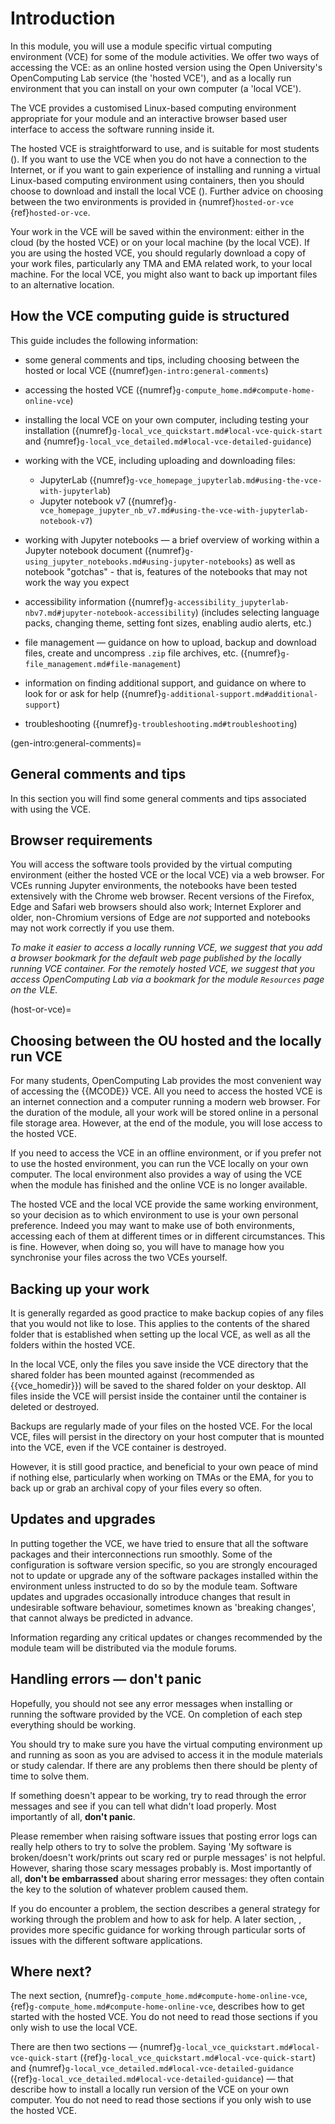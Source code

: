 # Introduction

In this module, you will use a module specific virtual computing environment (VCE) for some of the module activities. We offer two ways of accessing the VCE: as an online hosted version using the Open University's OpenComputing Lab service (the 'hosted VCE'), and as a locally run environment that you can install on your own computer (a 'local VCE').

The VCE provides a customised Linux-based computing environment appropriate for your module and an interactive browser based user interface to access the software running inside it.

The hosted VCE is straightforward to use, and is suitable for most students ([](g-compute_home.md#compute-home-online-vce)). If you want to use the VCE when you do not have a connection to the Internet, or if you want to gain experience of installing and running a virtual Linux-based computing environment using containers, then you should choose to download and install the local VCE ([](g-local_vce_quickstart.md#local-vce-quick-start)). Further advice on choosing between the two environments is provided in {numref}`hosted-or-vce` {ref}`hosted-or-vce`.

Your work in the VCE will be saved within the environment: either in the cloud (by the hosted VCE) or on your local machine (by the local VCE). If you are using the hosted VCE, you should regularly download a copy of your work files, particularly any TMA and EMA related work, to your local machine. For the local VCE, you might also want to back up important files to an alternative location.

## How the VCE computing guide is structured

This guide includes the following information:

- some general comments and tips, including choosing between the hosted or local VCE ({numref}`gen-intro:general-comments`)

- accessing the hosted VCE ({numref}`g-compute_home.md#compute-home-online-vce`)

- installing the local VCE on your own computer, including testing your installation ({numref}`g-local_vce_quickstart.md#local-vce-quick-start` and {numref}`g-local_vce_detailed.md#local-vce-detailed-guidance`)

- working with the VCE, including uploading and downloading files:
    - JupyterLab ({numref}`g-vce_homepage_jupyterlab.md#using-the-vce-with-jupyterlab`)
    - Jupyter notebook v7 ({numref}`g-vce_homepage_jupyter_nb_v7.md#using-the-vce-with-jupyterlab-notebook-v7`)

- working with Jupyter notebooks — a brief overview of working within a Jupyter notebook document ({numref}`g-using_jupyter_notebooks.md#using-jupyter-notebooks`) as well as notebook "gotchas" - that is, features of the notebooks that may not work the way you expect

- accessibility information ({numref}`g-accessibility_jupyterlab-nbv7.md#jupyter-notebook-accessibility`) (includes selecting language packs, changing theme, setting font sizes, enabling audio alerts, etc.)

- file management — guidance on how to upload, backup and download files, create and uncompress `.zip` file archives, etc. ({numref}`g-file_management.md#file-management`)

- information on finding additional support, and guidance on where to look for or ask for help ({numref}`g-additional-support.md#additional-support`)

- troubleshooting ({numref}`g-troubleshooting.md#troubleshooting`)

(gen-intro:general-comments)=
## General comments and tips

In this section you will find some general comments and tips associated with using the VCE.

## Browser requirements

You will access the software tools provided by the virtual computing environment (either the hosted VCE or the local VCE) via a web browser. For VCEs running Jupyter environments, the notebooks have been tested extensively with the Chrome web browser. Recent versions of the Firefox, Edge and Safari web browsers should also work; Internet Explorer and older, non-Chromium versions of Edge are *not* supported and notebooks may not work correctly if you use them.

*To make it easier to access a locally running VCE, we suggest that you add a browser bookmark for the default web page published by the locally running VCE container. For the remotely hosted VCE, we suggest that you access OpenComputing Lab via a bookmark for the module `Resources` page on the VLE.*

(host-or-vce)=
## Choosing between the OU hosted and the locally run VCE

For many students, OpenComputing Lab provides the most convenient way of accessing the {{MCODE}} VCE. All you need to access the hosted VCE is an internet connection and a computer running a modern web browser. For the duration of the module, all your work will be stored online in a personal file storage area. However, at the end of the module, you will lose access to the hosted VCE. 

If you need to access the VCE in an offline environment, or if you prefer not to use the hosted environment, you can run the VCE locally on your own computer. The local environment also provides a way of using the VCE when the module has finished and the online VCE is no longer available.

The hosted VCE and the local VCE provide the same working environment, so your decision as to which environment to use is your own personal preference. Indeed you may want to make use of both environments, accessing each of them at different times or in different circumstances. This is fine. However, when doing so, you will have to manage how you synchronise your files across the two VCEs yourself.

## Backing up your work

It is generally regarded as good practice to make backup copies of any files that you would not like to lose. This applies to the contents of the shared folder that is established when setting up the local VCE, as well as all the folders within the hosted VCE.

In the local VCE, only the files you save inside the VCE directory that the shared folder has been mounted against (recommended as {{vce_homedir}}) will be saved to the shared folder on your desktop. All files inside the VCE will persist inside the container until the container is deleted or destroyed.

Backups are regularly made of your files on the hosted VCE. For the local VCE, files will persist in the directory on your host computer that is mounted into the VCE, even if the VCE container is destroyed.

However, it is still good practice, and beneficial to your own peace of mind if nothing else, particularly when working on TMAs or the EMA, for you to back up or grab an archival copy of your files every so often.

## Updates and upgrades

In putting together the VCE, we have tried to ensure that all the software packages and their interconnections run smoothly. Some of the configuration is software version specific, so you are strongly encouraged not to update or upgrade any of the software packages installed within the environment unless instructed to do so by the module team. Software updates and upgrades occasionally introduce changes that result in undesirable software behaviour, sometimes known as 'breaking changes', that cannot always be predicted in advance.

Information regarding any critical updates or changes recommended by the module team will be distributed via the module forums.

## Handling errors — don't panic

Hopefully, you should not see any error messages when installing or running the software provided by the VCE. On completion of each step everything should be working.

You should try to make sure you have the virtual computing environment up and running as soon as you are advised to access it in the module materials or study calendar. If there are any problems then there should be plenty of time to solve them.

If something doesn't appear to be working, try to read through the error messages and see if you can tell what didn't load properly. Most importantly of all, **don't panic**.

Please remember when raising software issues that posting error logs can really help others to try to solve the problem. Saying 'My software is broken/doesn't work/prints out scary red or purple messages' is not helpful. However, sharing those scary messages probably is. Most importantly of all, **don't be embarrassed** about sharing error messages: they often contain the key to the solution of whatever problem caused them.

If you do encounter a problem, the section [](g-additional-support.md#additional-support) describes a general strategy for working through the problem and how to ask for help. A later section, [](g-troubleshooting.md#troubleshooting), provides more specific guidance for working through particular sorts of issues with the different software applications.


## Where next?

The next section, {numref}`g-compute_home.md#compute-home-online-vce`, {ref}`g-compute_home.md#compute-home-online-vce`, describes how to get started with the hosted VCE. You do not need to read those sections if you only wish to use the local VCE.

There are then two sections — {numref}`g-local_vce_quickstart.md#local-vce-quick-start` ({ref}`g-local_vce_quickstart.md#local-vce-quick-start`) and {numref}`g-local_vce_detailed.md#local-vce-detailed-guidance` ({ref}`g-local_vce_detailed.md#local-vce-detailed-guidance`) — that describe how to install a locally run version of the VCE on your own computer. You do not need to read those sections if you only wish to use the hosted VCE.
